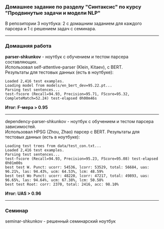 ### Домашнее задание по разделу "Синтаксис" по курсу "Продвинутые задачи и модели NLP"

В репозитории 3 ноутбука: 2 с домашним заданием для каждого парсера и 1 с решением задач с семинара.

--- 

### Домашняя работа

**parser-shkunkov** - ноутбук с обучением и тестом парсера составляющих.<br/>
Использовал self-attentive-parser (Klein, Kitaev), с BERT.<br/>
Результаты для тестовых данных (есть в ноутбуке):<br/>

```Loading test trees from data/test_con.txt...
Loaded 2,416 test examples.
Loading model from models/en_bert_dev=95.22.pt...
Parsing test sentences...
test-fscore (Recall=94.93, Precision=95.71, FScore=95.32, CompleteMatch=52.24) test-elapsed 0h00m46s
```
**Итог: F-мера > 0.95**

---

dependency-parser-shkunkov - ноутбук с обучением и тестом парсера зависимостей.<br/>
Использовал HPSG (Zhou, Zhao) парсер с BERT.
Результаты для тестовых данных (есть в ноутбуке):<br/>

```Reading dependency parsing data from data/test_dep.txt
Loading test trees from data/test_con.txt...
Loaded 2,416 test examples.
Parsing test sentences...
test-fscore (Recall=94.93, Precision=95.23, FScore=95.08) test-elapsed 0h01m00s
best test W. Punct: ucorr: 54536, lcorr: 53529, total: 56684, uas: 96.21%, las: 94.43%, ucm: 64.53%, lcm: 48.59%
best test Wo Punct: ucorr: 48220, lcorr: 47217, total: 49893, uas: 96.65%, las: 94.64%, ucm: 67.38%, lcm: 50.58%
best test Root: corr: 2370, total: 2416, acc: 98.10%
```

**Итог: UAS > 0.96**

--- 

### Семинар
seminar-shkunkov - решенный семинарский ноутбук
